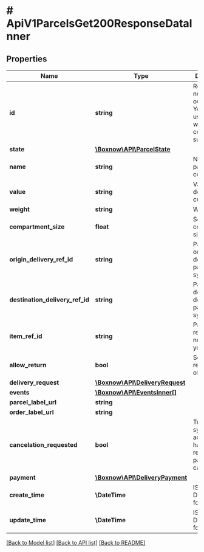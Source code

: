# # ApiV1ParcelsGet200ResponseDataInner

## Properties

Name | Type | Description | Notes
------------ | ------------- | ------------- | -------------
**id** | **string** | Reference number in our system. You should use this when contacting support |
**state** | [**\Boxnow\API\ParcelState**](ParcelState.md) |  |
**name** | **string** | Name for the parcel contents | [optional]
**value** | **string** | Value in default current | [optional]
**weight** | **string** | Weight in kg | [optional]
**compartment_size** | **float** | Selected compartment size | [optional]
**origin_delivery_ref_id** | **string** | Parcel ID in origin delivery partner system | [optional]
**destination_delivery_ref_id** | **string** | Parcel ID in destination delivery partner system | [optional]
**item_ref_id** | **string** | Parcel reference number in your system | [optional]
**allow_return** | **bool** | Selected return value of the order | [optional]
**delivery_request** | [**\Boxnow\API\DeliveryRequest**](DeliveryRequest.md) |  |
**events** | [**\Boxnow\API\EventsInner[]**](EventsInner.md) |  | [optional]
**parcel_label_url** | **string** |  | [optional]
**order_label_url** | **string** |  | [optional]
**cancelation_requested** | **bool** | True if you or system administrator had requested parcel cancelation |
**payment** | [**\Boxnow\API\DeliveryPayment**](DeliveryPayment.md) |  | [optional]
**create_time** | **\DateTime** | ISO8601 Date time format | [optional]
**update_time** | **\DateTime** | ISO8601 Date time format | [optional]

[[Back to Model list]](../../README.md#models) [[Back to API list]](../../README.md#endpoints) [[Back to README]](../../README.md)
